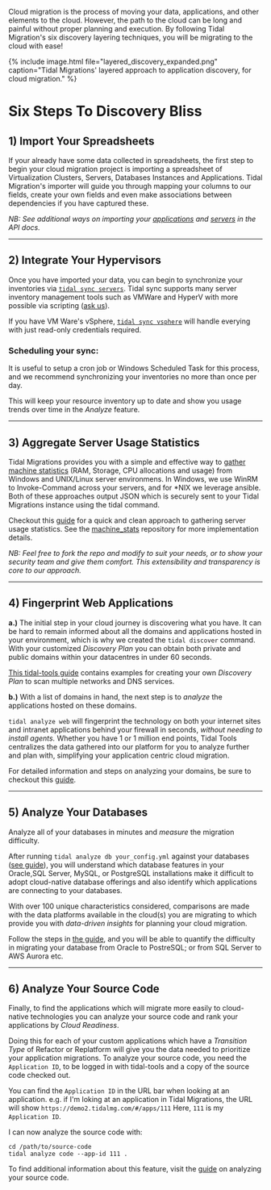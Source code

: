 Cloud migration is the process of moving your data, applications, and other
elements to the cloud. However, the path to the cloud can be long and painful
without proper planning and execution.  By following Tidal Migration's six
discovery layering techniques, you will be migrating to the cloud with ease!

{% include image.html file="layered_discovery_expanded.png" caption="Tidal Migrations'
layered approach to application discovery, for cloud migration." %}

# Six Steps To Discovery Bliss

## 1) Import Your Spreadsheets

If your already have some data collected in spreadsheets, the first step to
begin your cloud migration project is importing a spreadsheet of Virtualization
Clusters, Servers, Databases Instances and Applications. Tidal Migration's
importer will guide you through mapping your columns to our fields, create your
own fields and even make associations between dependencies if you have captured
these.

_NB: See additional ways on importing your [applications](importapps.html) and
[servers](import_servers.html) in the API docs._

---

## 2) Integrate Your Hypervisors

Once you have imported your data, you can begin to synchronize your inventories
via [`tidal sync servers`](sync-servers.html).  Tidal sync supports many server
inventory management tools such as VMWare and HyperV with more possible via
scripting ([ask us](https://tidalmigrations.com/contact)).

If you have VM Ware's vSphere, [`tidal sync vsphere`](#vsphere-sync) will
handle everying with just read-only credentials required.


### Scheduling your sync:

It is useful to setup a cron job or Windows Scheduled Task for this process,
and we recommend synchronizing your inventories no more than once per day.

This will keep your resource inventory up to date and show you usage trends
over time in the _Analyze_ feature.

---

## 3) Aggregate Server Usage Statistics

Tidal Migrations provides you with a simple and effective way to [gather
machine statistics](https://github.com/tidalmigrations/machine_stats) (RAM,
Storage, CPU allocations and usage) from Windows and UNIX/Linux server
environmens.
In Windows, we use WinRM to Invoke-Command across your servers, and for *NIX we
leverage ansible. Both of these approaches output JSON which is securely sent
to your Tidal Migrations instance using the tidal command.

Checkout this [guide](sync_hyper-v.html) for a quick and clean approach to
gathering server usage statistics. See the
[machine_stats](https://github.com/tidalmigrations/machine_stats) repository
for more implementation details.

_NB: Feel free to fork the repo and modify to suit your needs, or to show your
security team and give them comfort.  This extensibility and transparency is
core to our approach._

---

## 4) Fingerprint Web Applications

**a.)** The initial step in your cloud journey is discovering what you have.
It can be hard to remain informed about all the domains and applications hosted
in your environment, which is why we created the `tidal discover` command.
With your customized _Discovery Plan_ you can obtain both private and public
domains within your datacentres in under 60 seconds.

[This tidal-tools guide](discover.html) contains examples for creating your own
_Discovery Plan_ to scan multiple networks and DNS services.

**b.)** With a list of domains in hand, the next step is to _analyze_ the
applications hosted on these domains.

`tidal analyze web` will fingerprint the technology on both your internet sites
and intranet applications behind your firewall in seconds, _without needing to
install agents._
Whether you have 1 or 1 million end points, Tidal Tools centralizes the data
gathered into our platform for you to analyze further and plan with,
simplifying your application centric cloud migration.

For detailed information and steps on analyzing your domains, be sure to
checkout this [guide](analyze.html).

---

## 5) Analyze Your Databases

Analyze all of your databases in minutes and _measure_ the migration
difficulty.

After running `tidal analyze db your_config.yml` against your databases ([see
guide](/analyze_database.html)), you will understand which database features in
your Oracle,SQL Server, MySQL, or PostgreSQL installations make it difficult to
adopt cloud-native database offerings and also identify which applications are
connecting to your databases.

With over 100 unique characteristics considered, comparisons are made with the
data platforms available in the cloud(s) you are migrating to which provide you
with _data-driven insights_ for planning your cloud migration.

Follow the steps in [the guide](/analyze_database.html), and you will be able
to quantify the difficulty in migrating your database from Oracle to PostreSQL;
or from SQL Server to AWS Aurora etc.

---


## 6) Analyze Your Source Code

Finally, to find the applications which will migrate more easily to
cloud-native technologies you can analyze your source code and rank your
applications by _Cloud Readiness_.

Doing this for each of your custom applications which have a _Transition Type_
of Refactor or Replatform will give you the data needed to prioritize your
application migrations.  To analyze your source code, you need the `Application
ID`, to be logged in with tidal-tools and a copy of the source code checked
out.

You can find the `Application ID` in the URL bar when looking at an
application.  e.g. if I'm loking at an application in Tidal Migrations, the URL
will show `https://demo2.tidalmg.com/#/apps/111`  Here, `111` is my
`Application ID`.

I can now analyze the source code with:

```
cd /path/to/source-code
tidal analyze code --app-id 111 .
```
To find additional information about this feature, visit the
[guide](analyze-source-code.html) on analyzing your source code.

